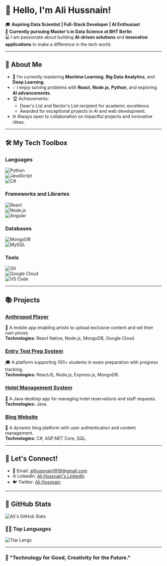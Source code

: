 # 👋 Hello, I'm Ali Hussnain!  

🎓 **Aspiring Data Scientist | Full-Stack Developer | AI Enthusiast**  
📍 **Currently pursuing Master's in Data Science at BHT Berlin**  
💻 I am passionate about building **AI-driven solutions** and **innovative applications** to make a difference in the tech world.

---

## 🚀 About Me  
- 🌱 I’m currently mastering **Machine Learning**, **Big Data Analytics**, and **Deep Learning**.  
- 💡 I enjoy solving problems with **React**, **Node.js**, **Python**, and exploring **AI advancements**.  
- 🏆 Achievements:
  - Dean's List and Rector's List recipient for academic excellence.  
  - Awarded for exceptional projects in AI and web development.  
- 🌐 Always open to collaboration on impactful projects and innovative ideas.

---

## 🛠️ My Tech Toolbox  
### Languages  
![Python](https://img.shields.io/badge/Python-3776AB?style=flat&logo=python&logoColor=white)  
![JavaScript](https://img.shields.io/badge/JavaScript-F7DF1E?style=flat&logo=javascript&logoColor=black)  
![C#](https://img.shields.io/badge/C%23-239120?style=flat&logo=c-sharp&logoColor=white)  

### Frameworks and Libraries  
![React](https://img.shields.io/badge/React-61DAFB?style=flat&logo=react&logoColor=black)  
![Node.js](https://img.shields.io/badge/Node.js-339933?style=flat&logo=nodedotjs&logoColor=white)  
![Angular](https://img.shields.io/badge/Angular-DD0031?style=flat&logo=angular&logoColor=white)  

### Databases  
![MongoDB](https://img.shields.io/badge/MongoDB-4EA94B?style=flat&logo=mongodb&logoColor=white)  
![MySQL](https://img.shields.io/badge/MySQL-4479A1?style=flat&logo=mysql&logoColor=white)  

### Tools  
![Git](https://img.shields.io/badge/Git-F05032?style=flat&logo=git&logoColor=white)  
![Google Cloud](https://img.shields.io/badge/Google%20Cloud-4285F4?style=flat&logo=googlecloud&logoColor=white)  
![VS Code](https://img.shields.io/badge/VS%20Code-007ACC?style=flat&logo=visualstudiocode&logoColor=white)  

---

## 📚 Projects  

### [Anthropod Player](https://github.com/AliHussnain1919/anthropod-player)  
🎵 A mobile app enabling artists to upload exclusive content and set their own prices.  
**Technologies:** React Native, Node.js, MongoDB, Google Cloud.  

### [Entry Test Prep System](https://github.com/AliHussnain1919/entry-test-prep)  
🎓 A platform supporting 100+ students in exam preparation with progress tracking.  
**Technologies:** ReactJS, Node.js, Express.js, MongoDB.  

### [Hotel Management System](https://github.com/AliHussnain1919/hotel-management)  
🏨 A Java desktop app for managing hotel reservations and staff requests.  
**Technologies:** Java.  

### [Blog Website](https://github.com/AliHussnain1919/blog-website)  
📝 A dynamic blog platform with user authentication and content management.  
**Technologies:** C#, ASP.NET Core, SQL.  

---

## 💬 Let's Connect!  
- 📧 Email: [alihussnain1919@gmail.com](mailto:alihussnain1919@gmail.com)  
- 🌐 LinkedIn: [Ali Hussnain's LinkedIn](https://www.linkedin.com/in/ali-hussnain/)  
- 🐦 Twitter: [Ali Hussnain](https://twitter.com/yourhandle)  

---

## 🌟 GitHub Stats  
![Ali's GitHub Stats](https://github-readme-stats.vercel.app/api?username=AliHussnain1919&show_icons=true&theme=radical)  

### 🧑‍💻 **Top Languages**  
![Top Langs](https://github-readme-stats.vercel.app/api/top-langs/?username=AliHussnain1919&layout=compact&theme=radical)  

---

### 🌟 "Technology for Good, Creativity for the Future."  
